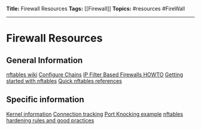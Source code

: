 
**Title:** Firewall Resources
**Tags:** [[Firewall]]
**Topics:** #resources #FireWall

---
# Firewall Resources

## General Information
[nftables wiki](https://wiki.nftables.org/wiki-nftables/index.php/Main_Page)
[Configure Chains](https://wiki.nftables.org/wiki-nftables/index.php/Configuring_chains)
[IP Filter Based Firewalls HOWTO](https://www.opennet.ru/base/net/ipf-howto.txt.html)
[Getting started with nftables](https://access.redhat.com/documentation/en-us/red_hat_enterprise_linux/8/html/configuring_and_managing_networking/getting-started-with-nftables_configuring-and-managing-networking)
[Quick nftables references](https://wiki.nftables.org/wiki-nftables/index.php/Quick_reference-nftables_in_10_minutes)

## Specific information
[Kernel information](https://wiki.nftables.org/wiki-nftables/index.php/Building_and_installing_nftables_from_sources)
[Connection tracking](https://thermalcircle.de/doku.php?id=blog:linux:connection_tracking_3_state_and_examples)
[Port Knocking example](https://wiki.nftables.org/wiki-nftables/index.php/Port_knocking_example)
[nftables hardening rules and good practices](https://blog.samuel.domains/blog/security/nftables-hardening-rules-and-good-practices)



